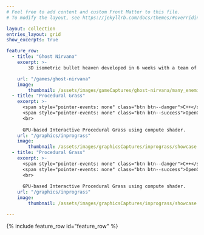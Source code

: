 ```yaml
---
# Feel free to add content and custom Front Matter to this file.
# To modify the layout, see https://jekyllrb.com/docs/themes/#overriding-theme-defaults

layout: collection
entries_layout: grid
show_excerpts: true

feature_row:
  - title: "Ghost Nirvana"
    excerpt: >-
        3D isometric bullet heaven developed in 6 weeks with a team of 2.

    url: "/games/ghost-nirvana"
    image: 
        thumbnail: /assets/images/gameCaptures/ghost-nirvana/many_enemies.gif
  - title: "Procedural Grass"
    excerpt: >-
      <span style="pointer-events: none" class="btn btn--danger">C++</span>
      <span style="pointer-events: none" class="btn btn--success">OpenGL</span>
      <br>
    
      GPU-based Interactive Procedural Grass using compute shader.
    url: "/graphics/inprograss"
    image: 
        thumbnail: /assets/images/graphicsCaptures/inprograss/showcase.gif
  - title: "Procedural Grass"
    excerpt: >-
      <span style="pointer-events: none" class="btn btn--danger">C++</span>
      <span style="pointer-events: none" class="btn btn--success">OpenGL</span>
      <br>
    
      GPU-based Interactive Procedural Grass using compute shader.
    url: "/graphics/inprograss"
    image: 
        thumbnail: /assets/images/graphicsCaptures/inprograss/showcase.gif

---
```


{% include feature_row id="feature_row" %}
